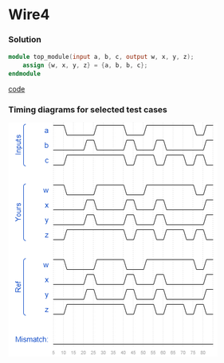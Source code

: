 # Wire4
### Solution
```Verilog
module top_module(input a, b, c, output w, x, y, z);
    assign {w, x, y, z} = {a, b, b, c};
endmodule
```
[code](4.v)

### Timing diagrams for selected test cases
![result](./result.png)
